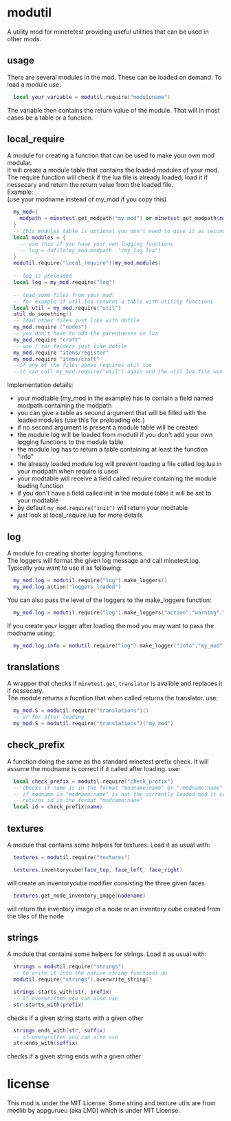 # modutil
A utility mod for minetetest providing useful utilities that can be used in other mods.

## usage
There are several modules in the mod.
These can be loaded on demand.
To load a module use:

```lua
  local your_variable = modutil.require("modulename")
```

The variable then contains the return value of the module.
That will in  most cases be a table or a function.

## local_require

A module for creating a function that can be used to make your own mod modular.  
It will create a module table that contains the loaded modules of your mod.  
The require function will check if the lua file is already loaded, load it if nessecary
and return the return value from the loaded file.  
Example:  
(use your modname instead of my_mod if you copy this)

```lua
  my_mod={
    modpath = minetest.get_modpath("my_mod") or minetest.get_modpath(minetest.get_current_modname())
  }
  -- this modules table is optional you don't need to give it as second argument 
  local modules = {
    -- use this if you have your own logging functions
    -- log = dofile(my_mod.modpath.."/my_log.lua")
  }
  modutil.require("local_require")(my_mod,modules)
  
  -- log is preloaded 
  local log = my_mod.require("log")
  
  -- load some files from your mod:
  -- for example if util.lua returns a table with utility functions
  local util = my_mod.require("util")
  util.do_something()
  -- load other files just like with dofile
  my_mod.require ("nodes")
  -- you don't have to add the parentheses in lua
  my_mod.require "craft"
  -- use / for folders just like dofile
  my_mod.require "items/register"
  my_mod.require "items/craft"
  --if any of the files above requires util too
  --it can call my_mod.require("util") again and the util.lua file won't be run twice
```

Implementation details:
* your modtable (my_mod in the example) has to contain a field named modpath containing the modpath
* you can give a table as second argument that will be filled with the loaded modules (use this for preloading etc.)
* if no second argument is present a module table will be created
* the module log will be loaded from modutil if you don't add your own logging functions to the module table
* the module log has to return a table containing at least the function "info"
* the already loaded module log will prevent loading a file called log.lua in your modpath when require is used
* your modtable will receive a field called require containing the module loading function
* if you don't have a field called init in the module table it will be set to your modtable
* by default `my_mod.require("init")` will return your modtable
* just look at local_require.lua for more details

## log

A module for creating shorter logging functions.  
The loggers will format the given log message and call minetest.log.  
Typically you want to use it as following:

```lua
  my_mod.log = modutil.require("log").make_loggers()
  my_mod.log.action("loggers loaded")
```

You can also pass the level of the loggers to the make_loggers function:

```lua
  my_mod.log = modutil.require("log").make_loggers("action","warning","error","debug")
```

If you create your logger after loading the mod you may want to pass the modname using:

```lua
  my_mod.log.info = modutil.require("log").make_logger("info","my_mod")
```

## translations

A wrapper that checks if `minetest.get_translator` is avalible and replaces it if nessecary.  
The module returns a fucntion that when called returns the translator.
use:

```lua
  my_mod.S = modutil.require("translations")()
  -- or for after loading
  my_mod.S = modutil.require("translations")("my_mod")
```

## check_prefix

A function doing the same as the standard minetest prefix check.
It will assume the modname is correct if it called after loading.
use:

```lua
  local check_prefix = modutil.require("check_prefix")
  -- checks if name is in the format "modname:name" or ":modname:name"
  -- if modname in "modname:name" is not the currently loaded mod it creates an error
  -- returns id in the format "modname:name"
  local id = check_prefix(name)
```

## textures

A module that contains some helpers for textures.
Load it as usual with:
```lua
  textures = modutil.require("textures")
```

```lua
  textures.inventorycube(face_top, face_left, face_right)
```
will create an inventorycube modifier consisting the three given faces

```lua
  textures.get_node_inventory_image(nodename)
```
will return the inventory image of a node
or an inventory cube created from the tiles of the node

## strings

A module that contains some helpers for strings.
Load it as usual with:
```lua
  strings = modutil.require("strings")
  -- to write it into the native string functions do
  modutil.require("strings").overwrite_string()
```

```lua
  strings.starts_with(str, prefix)
  -- if overwritten you can also use
  str:starts_with(prefix)
```
checks if a given string starts with a given other

```lua
  strings.ends_with(str, suffix)
  -- if overwritten you can also use
  str:ends_with(suffix)
```
checks if a given string ends with a given other

# license
This mod is under the MIT License.
Some string and texture utils are from modlib by appgurueu (aka LMD) which is under MIT License.
